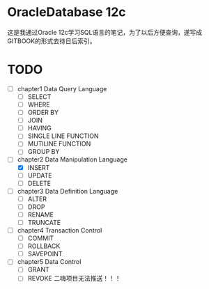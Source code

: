 # OracleDatabase 12c

这是我通过Oracle 12c学习SQL语言的笔记，为了以后方便查询，遂写成GITBOOK的形式去待日后索引。

# TODO
- [ ] chapter1 Data Query Language
  - [ ] SELECT
  - [ ] WHERE
  - [ ] ORDER BY
  - [ ] JOIN
  - [ ] HAVING
  - [ ] SINGLE LINE FUNCTION
  - [ ] MUTILINE FUNCTION
  - [ ] GROUP BY
- [ ] chapter2 Data Manipulation Language
  - [x] INSERT
  - [ ] UPDATE
  - [ ] DELETE
- [ ] chapter3 Data Definition Language
  - [ ] ALTER
  - [ ] DROP
  - [ ] RENAME
  - [ ] TRUNCATE
- [ ] chapter4 Transaction Control
  - [ ] COMMIT
  - [ ] ROLLBACK
  - [ ] SAVEPOINT
- [ ] chapter5 Data Control
  - [ ] GRANT
  - [ ] REVOKE
二嗨项目无法推送！！！